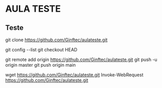 # AULA TESTE

## Teste

git clone https://github.com/Ginftec/aulateste.git

git config --list
git checkout HEAD <nome do arquivo>

git remote add origin https://github.com/Ginftec/aulateste.git
git push -u origin master
git push origin main


wget https://github.com/Ginftec/aulateste.git
Invoke-WebRequest https://github.com/Ginftec/aulateste.git
